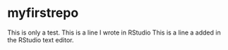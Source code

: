 # myfirstrepo
This is only a test.
This is a line I wrote in RStudio
This is a line a added in the RStudio text editor.
